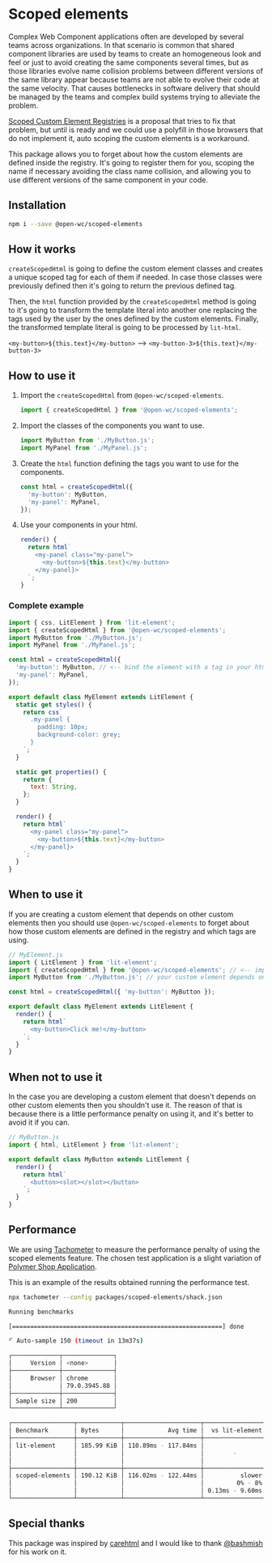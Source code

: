 # Scoped elements

[//]: # 'AUTO INSERT HEADER PREPUBLISH'

Complex Web Component applications often are developed by several teams across
organizations. In that scenario is common that shared component libraries are 
used by teams to create an homogeneous look and feel or just to avoid creating
the same components several times, but as those libraries evolve name collision
problems between different versions of the same library appear because teams are
not able to evolve their code at the same velocity. That causes bottlenecks in
software delivery that should be managed by the teams and complex build systems
trying to alleviate the problem.

[Scoped Custom Element Registries](https://github.com/w3c/webcomponents/issues/716)
is a proposal that tries to fix that problem, but until is ready and we could
use a polyfill in those browsers that do not implement it, auto scoping the
custom elements is a workaround.

This package allows you to forget about how the custom elements are defined
inside the registry. It's going to register them for you, scoping the name if
necessary avoiding the class name collision, and allowing you to use different
versions of the same component in your code.

## Installation

```bash
npm i --save @open-wc/scoped-elements
```

## How it works

`createScopedHtml` is going to define the custom element classes and creates a
unique scoped tag for each of them if needed. In case those classes were
previously defined then it's going to return the previous defined tag.

Then, the `html` function provided by the `createScopedHtml` method is going to
it's going to transform the template literal into another one replacing the tags
used by the user by the ones defined by the custom elements. Finally, the
transformed template literal is going to be processed by `lit-html`.

`<my-button>${this.text}</my-button>` --> `<my-button-3>${this.text}</my-button-3>`

## How to use it

1. Import the `createScopedHtml` from `@open-wc/scoped-elements`.

    ```js
    import { createScopedHtml } from '@open-wc/scoped-elements';
    ```
   
2. Import the classes of the components you want to use.

    ```js
    import MyButton from './MyButton.js';
    import MyPanel from './MyPanel.js';
    ```
   
3. Create the `html` function defining the tags you want to use for the
   components.
   
    ```js
    const html = createScopedHtml({
      'my-button': MyButton,
      'my-panel': MyPanel,
    });
    ```
   
4. Use your components in your html.

    ```js
    render() {
      return html`
        <my-panel class="my-panel">
          <my-button>${this.text}</my-button>
        </my-panel}>
      `;
    }
    ```

### Complete example

```js
import { css, LitElement } from 'lit-element';
import { createScopedHtml } from '@open-wc/scoped-elements';
import MyButton from './MyButton.js';
import MyPanel from './MyPanel.js';

const html = createScopedHtml({
  'my-button': MyButton, // <-- bind the element with a tag in your html
  'my-panel': MyPanel,
});

export default class MyElement extends LitElement {
  static get styles() {
    return css`
      .my-panel {
        padding: 10px;
        background-color: grey;
      }
    `;
  }

  static get properties() {
    return {
      text: String,
    };
  }

  render() {
    return html`
      <my-panel class="my-panel">
        <my-button>${this.text}</my-button>
      </my-panel}>
    `;
  }
}
```

## When to use it

If you are creating a custom element that depends on other custom elements then
you should use `@open-wc/scoped-elements` to forget about how those custom
elements are defined in the registry and which tags are using.

```js
// MyElement.js
import { LitElement } from 'lit-element';
import { createScopedHtml } from '@open-wc/scoped-elements'; // <-- import the autoDefine and html functions
import MyButton from './MyButton.js'; // your custom element depends on it

const html = createScopedHtml({ 'my-button': MyButton });

export default class MyElement extends LitElement {
  render() {
    return html`
      <my-button>Click me!</my-button>
    `;
  }
}
```

## When not to use it

In the case you are developing a custom element that doesn't depends on other
custom elements then you shouldn't use it. The reason of that is because there
is a little performance penalty on using it, and it's better to avoid it if you
can.

```js
// MyButton.js
import { html, LitElement } from 'lit-element';

export default class MyButton extends LitElement {
  render() {
    return html`
      <button><slot></slot></button>
    `;
  }
}
```

## Performance

We are using [Tachometer](https://github.com/Polymer/tachometer) to measure the
performance penalty of using the scoped elements feature. The chosen test
application is a slight variation of [Polymer Shop Application](https://shop.polymer-project.org).

This is an example of the results obtained running the performance test.

```bash
npx tachometer --config packages/scoped-elements/shack.json

Running benchmarks

[==========================================================] done

⠋ Auto-sample 150 (timeout in 13m37s)

┌─────────────┬──────────────┐
│     Version │ <none>       │
├─────────────┼──────────────┤
│     Browser │ chrome       │
│             │ 79.0.3945.88 │
├─────────────┼──────────────┤
│ Sample size │ 200          │
└─────────────┴──────────────┘

┌─────────────────┬────────────┬─────────────────────┬─────────────────┬────────────────────┐
│ Benchmark       │ Bytes      │            Avg time │  vs lit-element │ vs scoped-elements │
├─────────────────┼────────────┼─────────────────────┼─────────────────┼────────────────────┤
│ lit-element     │ 185.99 KiB │ 110.89ms - 117.84ms │                 │             faster │
│                 │            │                     │        -        │            0% - 8% │
│                 │            │                     │                 │     0.13ms - 9.6ms │
├─────────────────┼────────────┼─────────────────────┼─────────────────┼────────────────────┤
│ scoped-elements │ 190.12 KiB │ 116.02ms - 122.44ms │          slower │                    │
│                 │            │                     │         0% - 8% │           -        │
│                 │            │                     │ 0.13ms - 9.60ms │                    │
└─────────────────┴────────────┴─────────────────────┴─────────────────┴────────────────────┘
```
 
## Special thanks

This package was inspired by [carehtml](https://github.com/bashmish/carehtml) and I would like to
thank [@bashmish](https://github.com/bashmish) for his work on it.

<script>
  export default {
    mounted() {
      const editLink = document.querySelector('.edit-link a');
      if (editLink) {
        const url = editLink.href;
        editLink.href = url.substr(0, url.indexOf('/master/')) + '/master/packages/classes-in-html/README.md';
      }
    }
  }
</script>

